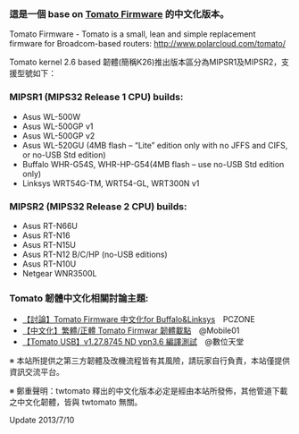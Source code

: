 ### 這是一個 base on [Tomato Firmware](http://code.google.com/p/twtomato/wiki/tomato) 的中文化版本。 ###

Tomato Firmware - Tomato is a small, lean and simple replacement firmware for Broadcom-based routers:
http://www.polarcloud.com/tomato/

Tomato kernel 2.6 based 韌體(簡稱K26)推出版本區分為MIPSR1及MIPSR2，支援型號如下：

### MIPSR1 (MIPS32 Release 1 CPU) builds: ###
  * Asus WL-500W
  * Asus WL-500GP v1
  * Asus WL-500GP v2
  * Asus WL-520GU (4MB flash – “Lite” edition only with no JFFS and CIFS, or no-USB Std edition)
  * Buffalo WHR-G54S, WHR-HP-G54(4MB flash – use no-USB Std edition only)
  * Linksys WRT54G-TM, WRT54-GL, WRT300N v1

### MIPSR2 (MIPS32 Release 2 CPU) builds: ###
  * Asus RT-N66U
  * Asus RT-N16
  * Asus RT-N15U
  * Asus RT-N12 B/C/HP (no-USB editions)
  * Asus RT-N10U
  * Netgear WNR3500L


### Tomato 韌體中文化相關討論主題: ###

  * [【討論】Tomato Firmware 中文化for Buffalo&Linksys](http://www.pczone.com.tw/vbb3/thread/16/139180/)　PCZONE
  * [【中文化】繁體/正體 Tomato Firmwar 韌體載點](http://www.mobile01.com/topicdetail.php?f=110&t=511542&last=5065482)　@Mobile01
  * [【Tomato USB】v1.27.8745 ND vpn3.6 編譯測試](http://digiland.tw/viewtopic.php?id=1126)　@數位天堂

※ 本站所提供之第三方韌體及改機流程皆有其風險，請玩家自行負責，本站僅提供資訊交流平台。

※ 鄭重聲明：twtomato 釋出的中文化版本必定是經由本站所發佈，其他管道下載之中文化韌體，皆與 twtomato 無關。

Update 2013/7/10